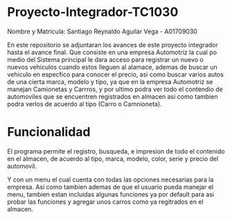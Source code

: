 # Proyecto-Integrador-TC1030
Nombre y Matricula: Santiago Reynaldo Aguilar Vega - A01709030

En este repositorio se adjuntaran los avances de este proyecto integrador hasta el avance final. Que consiste en una empresa Automotriz la cual po medio del Sistema principal le dara acceso para registrar un nuevo o nuevos vehiculos cuando estos lleguen al alamace, ademas de buscar un vehiculo en especfico para conocer el precio, asi como buscar varios autos de una cierta marca, modelo y tipo, ya que en la empresa Automotriz se manejan Camionetas y Carrros, y por ultimo podra ver todo el contendio de automoviles que se encuentren registrados en almacen asi como tambien podra verlos de acuerdo al tipo (Carro o Camnioneta).

# Funcionalidad
El programa permite el registro, busqueda, e impresion de todo el contenido en el almacen, de acuerdo al tipo, marca, modelo, color, serie y precio del automovil.

Y con un menu el cual cuenta con todas las opciones necesarias para la empresa. Asi como tambien ademas de que el usuario pueda manejar el menu, tambien estan incluidas algunas funciones ya por default para asi probar las funciones y agregar unos carros como ya regitrados en el almacen. 
